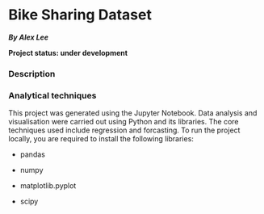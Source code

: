 # Bike Sharing Dataset

***By Alex Lee***

__Project status: under development__

### Description


### Analytical techniques
This project was generated using the Jupyter Notebook. Data analysis and visualisation were carried out using Python and its libraries. The core techniques used include regression and forcasting. To run the project locally, you are required to install the following libraries:

- pandas

- numpy

- matplotlib.pyplot

- scipy
